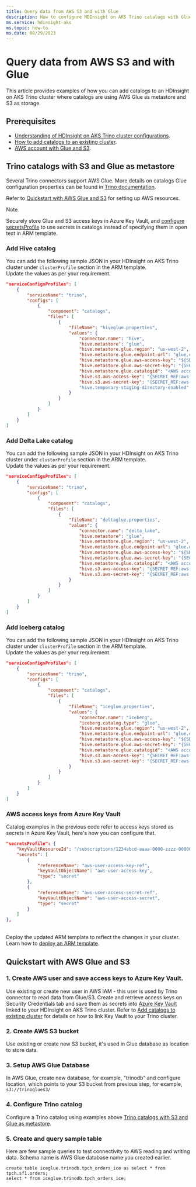```yaml
---
title: Query data from AWS S3 and with Glue
description: How to configure HDInsight on AKS Trino catalogs with Glue as metastore
ms.service: hdinsight-aks
ms.topic: how-to
ms.date: 08/29/2023
---
```



# Query data from AWS S3 and with Glue
This article provides examples of how you can add catalogs to an HDInsight on AKS Trino cluster where catalogs are using AWS Glue as metastore and S3 as storage.

## Prerequisites

* [Understanding of HDInsight on AKS Trino cluster configurations](./trino-service-configuration.md).
* [How to add catalogs to an existing cluster](./trino-add-catalogs.md).
* [AWS account with Glue and S3](./trino-catalog-glue.md#quickstart-with-aws-glue-and-s3).

## Trino catalogs with S3 and Glue as metastore
Several Trino connectors support AWS Glue. More details on catalogs Glue configuration properties can be found in [Trino documentation](https://trino.io/docs/410/connector/hive.html#aws-glue-catalog-configuration-properties).

Refer to [Quickstart with AWS Glue and S3](./trino-catalog-glue.md#quickstart-with-aws-glue-and-s3) for setting up AWS resources.


> [!NOTE]
>
> Securely store Glue and S3 access keys in Azure Key Vault, and [configure secretsProfile](./trino-add-catalogs.md) to use secrets in catalogs instead of specifying them in open text in ARM template.


### Add Hive catalog

You can add the following sample JSON in your HDInsight on AKS Trino cluster under `clusterProfile` section in the ARM template. 
<br>Update the values as per your requirement.

```json
"serviceConfigsProfiles": [
    {
        "serviceName": "trino",
        "configs": [
            {
                "component": "catalogs",
                "files": [
                    {
                        "fileName": "hiveglue.properties",
                        "values": {
                            "connector.name": "hive",
                            "hive.metastore": "glue",
                            "hive.metastore.glue.region": "us-west-2",
                            "hive.metastore.glue.endpoint-url": "glue.us-west-2.amazonaws.com",
                            "hive.metastore.glue.aws-access-key": "${SECRET_REF:aws-user-access-key-ref}",
                            "hive.metastore.glue.aws-secret-key": "{SECRET_REF:aws-user-access-secret-ref}",
                            "hive.metastore.glue.catalogid": "<AWS account ID>",
                            "hive.s3.aws-access-key": "{SECRET_REF:aws-user-access-key-ref}",
                            "hive.s3.aws-secret-key": "{SECRET_REF:aws-user-access-secret-ref}"
                            "hive.temporary-staging-directory-enabled": "false"
                        }
                    }
                ]
            }
        ]
    }
]
```

### Add Delta Lake catalog

You can add the following sample JSON in your HDInsight on AKS Trino cluster under `clusterProfile` section in the ARM template. 
<br>Update the values as per your requirement.

```json
"serviceConfigsProfiles": [
    {
        "serviceName": "trino",
        "configs": [
            {
                "component": "catalogs",
                "files": [
                    {
                        "fileName": "deltaglue.properties",
                        "values": {
                            "connector.name": "delta_lake",
                            "hive.metastore": "glue",
                            "hive.metastore.glue.region": "us-west-2",
                            "hive.metastore.glue.endpoint-url": "glue.us-west-2.amazonaws.com",
                            "hive.metastore.glue.aws-access-key": "${SECRET_REF:aws-user-access-key-ref}",
                            "hive.metastore.glue.aws-secret-key": "{SECRET_REF:aws-user-access-secret-ref}",
                            "hive.metastore.glue.catalogid": "<AWS account ID>",
                            "hive.s3.aws-access-key": "{SECRET_REF:aws-user-access-key-ref}",
                            "hive.s3.aws-secret-key": "{SECRET_REF:aws-user-access-secret-ref}"
                        }
                    }
                ]
            }
        ]
    }
]
```

### Add Iceberg catalog
You can add the following sample JSON in your HDInsight on AKS Trino cluster under `clusterProfile` section in the ARM template. 
<br>Update the values as per your requirement.

```json
"serviceConfigsProfiles": [
    {
        "serviceName": "trino",
        "configs": [
            {
                "component": "catalogs",
                "files": [
                    {
                        "fileName": "iceglue.properties",
                        "values": {
                            "connector.name": "iceberg",
                            "iceberg.catalog.type": "glue",
                            "hive.metastore.glue.region": "us-west-2",
                            "hive.metastore.glue.endpoint-url": "glue.us-west-2.amazonaws.com",
                            "hive.metastore.glue.aws-access-key": "${SECRET_REF:aws-user-access-key-ref}",
                            "hive.metastore.glue.aws-secret-key": "{SECRET_REF:aws-user-access-secret-ref}",
                            "hive.metastore.glue.catalogid": "<AWS account ID>",
                            "hive.s3.aws-access-key": "{SECRET_REF:aws-user-access-key-ref}",
                            "hive.s3.aws-secret-key": "{SECRET_REF:aws-user-access-secret-ref}"
                        }
                    }
                ]
            }
        ]
    }
]
```

### AWS access keys from Azure Key Vault
Catalog examples in the previous code  refer to access keys stored as secrets in Azure Key Vault, here's how you can configure that.
```json
"secretsProfile": {
    "keyVaultResourceId": "/subscriptions/1234abcd-aaaa-0000-zzzz-000000000000/resourceGroups/trino-rp/providers/Microsoft.KeyVault/vaults/trinoakv",
    "secrets": [
        {
            "referenceName": "aws-user-access-key-ref",
            "keyVaultObjectName": "aws-user-access-key",
            "type": "secret"
        },
        {
            "referenceName": "aws-user-access-secret-ref",
            "keyVaultObjectName": "aws-user-access-secret",
            "type": "secret"
        }
    ]
},
```

<br>Deploy the updated ARM template to reflect the changes in your cluster. Learn how to [deploy an ARM template](/azure/azure-resource-manager/templates/deploy-portal).

## Quickstart with AWS Glue and S3
### 1. Create AWS user and save access keys to Azure Key Vault.
Use existing or create new user in AWS IAM - this user is used by Trino connector to read data from Glue/S3. Create and retrieve access keys on Security Credentials tab and save them as secrets into [Azure Key Vault](https://learn.microsoft.com/azure/key-vault/secrets/about-secrets) linked to your HDInsight on AKS Trino cluster. Refer to [Add catalogs to existing cluster](./trino-add-catalogs.md) for details on how to link Key Vault to your Trino cluster.

### 2. Create AWS S3 bucket
Use existing or create new S3 bucket, it's used in Glue database as location to store data.

### 3. Setup AWS Glue Database
In AWS Glue, create new database, for example, "trinodb" and configure location, which points to your S3 bucket from previous step, for example, `s3://trinoglues3/`

### 4. Configure Trino catalog
Configure a Trino catalog using examples above [Trino catalogs with S3 and Glue as metastore](./trino-catalog-glue.md#trino-catalogs-with-s3-and-glue-as-metastore).

### 5. Create and query sample table
Here are few sample queries to test connectivity to AWS reading and writing data. Schema name is AWS Glue database name you created earlier.
```
create table iceglue.trinodb.tpch_orders_ice as select * from tpch.sf1.orders;
select * from iceglue.trinodb.tpch_orders_ice;
```
